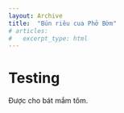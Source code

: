 ```yaml
---
layout: Archive 
title:  "Bún riêu cua Phở Bờm"
# articles:
#   excerpt_type: html
---
```


# Testing

Được cho bát mắm tôm.